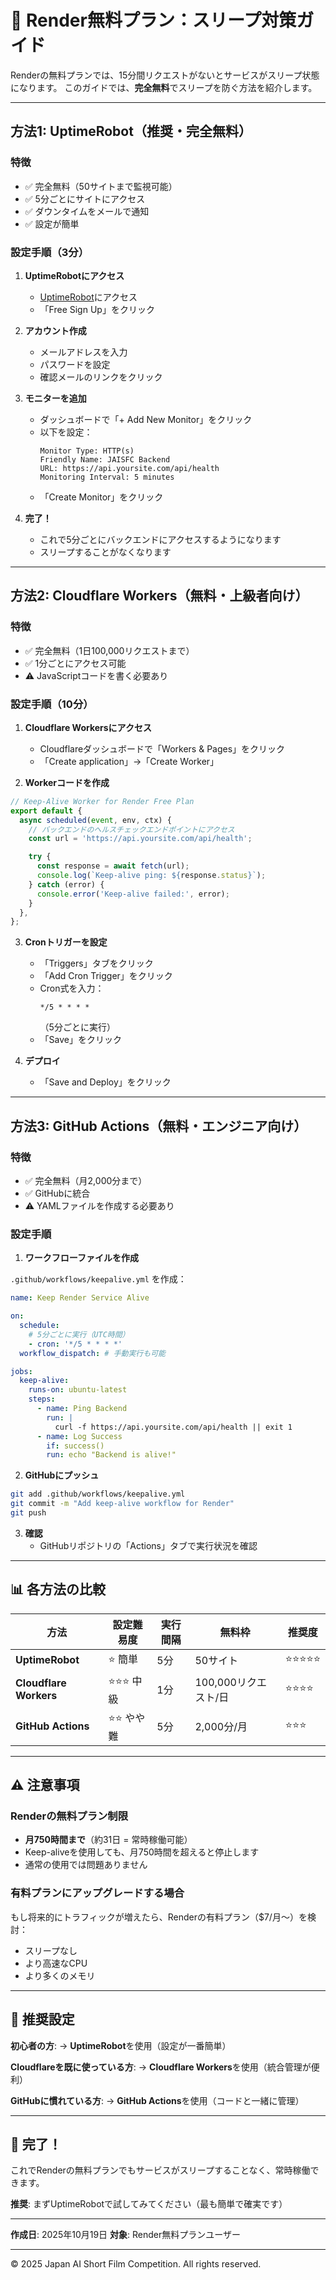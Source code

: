 # 🔄 Render無料プラン：スリープ対策ガイド

Renderの無料プランでは、15分間リクエストがないとサービスがスリープ状態になります。
このガイドでは、**完全無料**でスリープを防ぐ方法を紹介します。

---

## 方法1: UptimeRobot（推奨・完全無料）

### 特徴
- ✅ 完全無料（50サイトまで監視可能）
- ✅ 5分ごとにサイトにアクセス
- ✅ ダウンタイムをメールで通知
- ✅ 設定が簡単

### 設定手順（3分）

1. **UptimeRobotにアクセス**
   - [UptimeRobot](https://uptimerobot.com/)にアクセス
   - 「Free Sign Up」をクリック

2. **アカウント作成**
   - メールアドレスを入力
   - パスワードを設定
   - 確認メールのリンクをクリック

3. **モニターを追加**
   - ダッシュボードで「+ Add New Monitor」をクリック
   - 以下を設定：
     ```
     Monitor Type: HTTP(s)
     Friendly Name: JAISFC Backend
     URL: https://api.yoursite.com/api/health
     Monitoring Interval: 5 minutes
     ```
   - 「Create Monitor」をクリック

4. **完了！**
   - これで5分ごとにバックエンドにアクセスするようになります
   - スリープすることがなくなります

---

## 方法2: Cloudflare Workers（無料・上級者向け）

### 特徴
- ✅ 完全無料（1日100,000リクエストまで）
- ✅ 1分ごとにアクセス可能
- ⚠️ JavaScriptコードを書く必要あり

### 設定手順（10分）

1. **Cloudflare Workersにアクセス**
   - Cloudflareダッシュボードで「Workers & Pages」をクリック
   - 「Create application」→「Create Worker」

2. **Workerコードを作成**

```javascript
// Keep-Alive Worker for Render Free Plan
export default {
  async scheduled(event, env, ctx) {
    // バックエンドのヘルスチェックエンドポイントにアクセス
    const url = 'https://api.yoursite.com/api/health';

    try {
      const response = await fetch(url);
      console.log(`Keep-alive ping: ${response.status}`);
    } catch (error) {
      console.error('Keep-alive failed:', error);
    }
  },
};
```

3. **Cronトリガーを設定**
   - 「Triggers」タブをクリック
   - 「Add Cron Trigger」をクリック
   - Cron式を入力：
     ```
     */5 * * * *
     ```
     （5分ごとに実行）
   - 「Save」をクリック

4. **デプロイ**
   - 「Save and Deploy」をクリック

---

## 方法3: GitHub Actions（無料・エンジニア向け）

### 特徴
- ✅ 完全無料（月2,000分まで）
- ✅ GitHubに統合
- ⚠️ YAMLファイルを作成する必要あり

### 設定手順

1. **ワークフローファイルを作成**

`.github/workflows/keepalive.yml` を作成：

```yaml
name: Keep Render Service Alive

on:
  schedule:
    # 5分ごとに実行（UTC時間）
    - cron: '*/5 * * * *'
  workflow_dispatch: # 手動実行も可能

jobs:
  keep-alive:
    runs-on: ubuntu-latest
    steps:
      - name: Ping Backend
        run: |
          curl -f https://api.yoursite.com/api/health || exit 1
      - name: Log Success
        if: success()
        run: echo "Backend is alive!"
```

2. **GitHubにプッシュ**

```bash
git add .github/workflows/keepalive.yml
git commit -m "Add keep-alive workflow for Render"
git push
```

3. **確認**
   - GitHubリポジトリの「Actions」タブで実行状況を確認

---

## 📊 各方法の比較

| 方法 | 設定難易度 | 実行間隔 | 無料枠 | 推奨度 |
|------|----------|---------|--------|--------|
| **UptimeRobot** | ⭐ 簡単 | 5分 | 50サイト | ⭐⭐⭐⭐⭐ |
| **Cloudflare Workers** | ⭐⭐⭐ 中級 | 1分 | 100,000リクエスト/日 | ⭐⭐⭐⭐ |
| **GitHub Actions** | ⭐⭐ やや難 | 5分 | 2,000分/月 | ⭐⭐⭐ |

---

## ⚠️ 注意事項

### Renderの無料プラン制限

- **月750時間まで**（約31日 = 常時稼働可能）
- Keep-aliveを使用しても、月750時間を超えると停止します
- 通常の使用では問題ありません

### 有料プランにアップグレードする場合

もし将来的にトラフィックが増えたら、Renderの有料プラン（$7/月〜）を検討：
- スリープなし
- より高速なCPU
- より多くのメモリ

---

## 🎯 推奨設定

**初心者の方**:
→ **UptimeRobot**を使用（設定が一番簡単）

**Cloudflareを既に使っている方**:
→ **Cloudflare Workers**を使用（統合管理が便利）

**GitHubに慣れている方**:
→ **GitHub Actions**を使用（コードと一緒に管理）

---

## 🎉 完了！

これでRenderの無料プランでもサービスがスリープすることなく、常時稼働できます。

**推奨**: まずUptimeRobotで試してみてください（最も簡単で確実です）

---

**作成日**: 2025年10月19日
**対象**: Render無料プランユーザー

---

© 2025 Japan AI Short Film Competition. All rights reserved.
